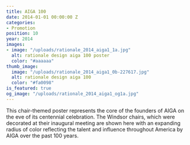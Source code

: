 ```yaml
---
title: AIGA 100
date: 2014-01-01 00:00:00 Z
categories:
- Promotion
position: 10
year: 2014
images:
- image: "/uploads/rationale_2014_aiga1_1a.jpg"
  alt: rationale design aiga 100 poster
  color: "#aaaaaa"
thumb_image:
  image: "/uploads/rationale_2014_aiga1_0b-227617.jpg"
  alt: rationale design aiga 100
  color: "#fa0098"
is_featured: true
og_image: "/uploads/rationale_2014_aiga1_og1a.jpg"
---
```


This chair-themed poster represents the core of the founders of AIGA on the eve of its centennial celebration. The Windsor chairs, which were decorated at their inaugural meeting are shown here with an expanding radius of color reflecting the talent and influence throughout America by AIGA over the past 100 years.